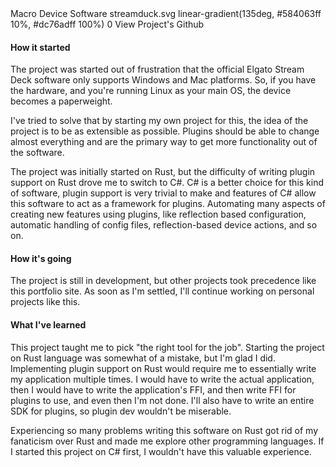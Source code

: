 <title>Streamduck</title>
<desc>Macro Device Software</desc>
<icon>streamduck.svg</icon>
<background>linear-gradient(135deg, #584063ff 10%, #dc76adff 100%)</background>
<order>0</order>
<side href="https://github.com/streamduck-org/streamduck">View Project's Github</side>
<slide src="/images/streamduck-screenshot.png" alt="Old Streamduck Screenshot" show-title/>

#### How it started

The project was started out of frustration that the official Elgato Stream Deck software only
supports Windows and Mac platforms. So, if you have the hardware, and you're running Linux as your main OS,
the device becomes a paperweight.

I've tried to solve that by starting my own project for this,
the idea of the project is to be as extensible as possible.
Plugins should be able to change almost everything and are the
primary way to get more functionality out of the software.

The project was initially started on Rust, but the difficulty of writing plugin support
on Rust drove me to switch to C#. C# is a better choice for this kind of software,
plugin support is very trivial to make and features of C# allow this software to act as a
framework for plugins. Automating many aspects of creating new features using plugins,
like reflection based configuration, automatic handling of config files,
reflection-based device actions, and so on.

#### How it's going

The project is still in development, but other projects took precedence like this portfolio site.
As soon as I'm settled, I'll continue working on personal projects like this.

#### What I've learned

This project taught me to pick "the right tool for the job". Starting the project on
Rust language was somewhat of a mistake, but I'm glad I did. Implementing plugin support
on Rust would require me to essentially write my application multiple times.
I would have to write the actual application, then I would have to write the
application's 
<Tooltip
    link="https://en.wikipedia.org/wiki/Foreign_function_interface"
    value="Foreign Function Interface">
    FFI</Tooltip>,
and then write FFI for plugins to use, and even then I'm not done.
I'll also have to write an entire SDK for plugins, so plugin dev wouldn't be miserable.

Experiencing so many problems writing this software on Rust got rid of my fanaticism
over Rust and made me explore other programming languages. If I started this project on C# first,
I wouldn't have this valuable experience.